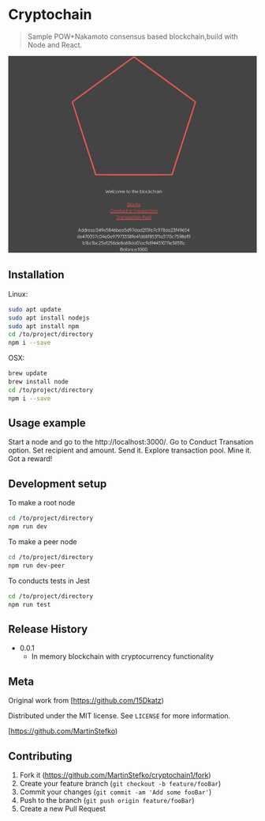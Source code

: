 
# Cryptochain

> Sample POW+Nakamoto consensus based blockchain,build with Node and React.


![cryptochain1](cryptochain1.jpg)


## Installation

Linux:

```sh
sudo apt update
sudo apt install nodejs
sudo apt install npm
cd /to/project/directory
npm i --save
```

OSX:

```sh
brew update
brew install node
cd /to/project/directory
npm i --save
```


## Usage example

Start a node and go to the http://localhost:3000/. Go to Conduct Transation option. Set recipient and amount. Send it. Explore transaction pool. Mine it. Got a reward! 


## Development setup

To make a root node
```sh
cd /to/project/directory
npm run dev
```

To make a peer node
```sh
cd /to/project/directory
npm run dev-peer
```

To conducts tests in Jest
```sh
cd /to/project/directory
npm run test
```

## Release History

* 0.0.1
    * In memory blockchain with cryptocurrency functionality

## Meta

Original work from [https://github.com/15Dkatz)

Distributed under the MIT license. See ``LICENSE`` for more information.

[https://github.com/MartinStefko)

## Contributing

1. Fork it (<https://github.com/MartinStefko/cryptochain1/fork>)
2. Create your feature branch (`git checkout -b feature/fooBar`)
3. Commit your changes (`git commit -am 'Add some fooBar'`)
4. Push to the branch (`git push origin feature/fooBar`)
5. Create a new Pull Request